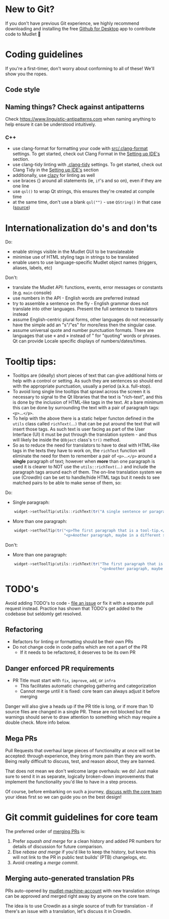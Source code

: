 # New to Git?
If you don't have previous Git experience, we highly recommend downloading and installing
the free [Github for Desktop](https://desktop.github.com) app to contribute code to Mudlet 🌟

# Coding guidelines

If you're a first-timer, don't worry about conforming to all of these! We'll show you the ropes.

## Code style
## Naming things? Check against antipatterns

Check https://www.linguistic-antipatterns.com when naming anything to help ensure it can be understood intuitively.

### C++
* use clang-format for formatting your code with [src/.clang-format](https://github.com/Mudlet/Mudlet/blob/development/src/.clang-format) settings. To get started, check out Clang Format in the [Setting up IDE's](https://wiki.mudlet.org/w/Compiling_Mudlet) section.
* use clang-tidy linting with [.clang-tidy](https://github.com/Mudlet/Mudlet/blob/development/.clang-tidy) settings. To get started, check out Clang Tidy in the [Setting up IDE's](https://wiki.mudlet.org/w/Compiling_Mudlet) section
* additionally, use [clazy]([url](https://github.com/KDE/clazy)) for linting as well
* use braces {} around all statements (ie, `if`'s and so on), even if they are one line
* use `qsl()` to wrap Qt strings, this ensures they're created at compile time
* at the same time, don't use a blank `qsl("")` - use `QString()` in that case ([source](http://blog.qt.io/blog/2014/06/13/qt-weekly-13-qstringliteral/))


# Internationalization do's and don'ts

Do:
* enable strings visible in the Mudlet GUI to be translateable
* minimise use of HTML styling tags in strings to be translated
* enable users to use language-specific Mudlet object names (triggers, aliases, labels, etc)

Don't:
* translate the Mudlet API: functions, events, error messages or constants (e.g. `main` console)
* use numbers in the API - English words are preferred instead
* try to assemble a sentence on the fly - English grammar does not translate into other languages. Present the full sentence to translators instead
* assume English-centric plural forms, other languages do not necessarily have the simple add an "s"/"es" for more/less then the singular case.
* assume universal quote and number punctuation formats. There are languages that use « and » instead of " for "quoting" words or phrases. Qt can provide Locale specific displays of numbers/dates/times.

# Tooltip tips:
* Tooltips are (ideally) short pieces of text that can give additional hints or help with a control or setting. As such they are sentences so should end with the appropriate punctuation, usually a period (a.k.a. full-stop).
* To avoid long single line tooltips that sprawl across the screen it is necessary to signal to the Qt libraries that the text is "rich-text", and this is done by the inclusion of HTML-like tags in the text. At a bare minimum this can be done by surrounding the text with a pair of paragraph tags: `<p>`...`</p>`.
* To help with the above there is a static helper functon defined in the `utils` class called `richText(`...`)` that can be put around the text that will insert those tags. As such text is user facing as part of the User Interface (UI) it must be put through the translation system - and thus will likely be inside the `QObject` class's `tr()` method.
* So as to reduce the need for translators to have to deal with HTML-like tags in the texts they have to work on, the `richText` function will eliminate the need for them to remember a pair of `<p>`...`</p>` around a **single** paragraph of text; however when **more** than one paragraph is used it is clearer to NOT use the `utils::richText(`...`)` and include the paragraph tags around each of them. The on-line translation system we use (CrowdIn) can be set to handle/hide HTML tags but it needs to see matched pairs to be able to make sense of them, so:

Do:
  * Single paragraph:
```cpp
    widget->setToolTip(utils::richText(tr("A single sentence or paragraph that is a tool-tip.")));
```

* More than one paragraph:
```cpp
    widget->setToolTip(tr("<p>The first paragraph that is a tool-tip.</p>"
                          "<p>Another paragraph, maybe in a different style, e.g. <i>italics</i> or <b>bold</b>.</p>")));
```

Don't:
  * More than one paragraph:
```cpp
    widget->setToolTip(utils::richText(tr("The first paragraph that is a tool-tip.</p>"
                                          "<p>Another paragraph, maybe in a different style, e.g. <i>italics</i> or <b>bold</b>.")));
```

# TODO's
Avoid adding TODO's to code - [file an issue]([url](https://github.com/Mudlet/Mudlet/issues/new/choose)) or fix it with a separate pull request instead. Practice has shown that TODO's get added to the codebase but seldomly get resolved.

## Refactoring

* Refactors for linting or formatting should be their own PRs
* Do not change code in code paths which are not a part of the PR
  * If it needs to be refactored, it deserves to be its own PR

## Danger enforced PR requirements

* PR Title must start with `fix`, `improve`, `add`, or `infra`
  * This facilitates automatic changelog gathering and categorization
  * Cannot merge until it is fixed: core team can always adjust it before merging

Danger will also give a heads up if the PR title is long, or if more than 10 source files are changed in a single PR. These are not blocked but the warnings should serve to draw attention to something which may require a double check. More info below.

## Mega PRs

Pull Requests that overhaul large pieces of functionality at once will not be accepted: through experience, they bring more pain than they are worth. Being really difficult to discuss, test, and reason about, they are banned.

That does not mean we don't welcome large overhauls: we do! Just make sure to send it in as separate, logically broken-down improvements that implement the functionality you'd like to have in a step process.

Of course, before embarking on such a journey, [discuss with the core team](https://discord.gg/kuYvMQ9) your ideas first so we can guide you on the best design!

# Git commit guidelines for core team

The preferred order of [merging PRs](https://help.github.com/articles/about-pull-request-merges/) is:
1. Prefer _squash and merge_ for a clean history and added PR numbers for details of discussion for future comparison.
2. Else _rebase and merge_ if you'd like to keep the history, but know this will not link to the PR in public test builds' (PTB) changelogs, etc.
3. Avoid creating a _merge commit_.

## Merging auto-generated translation PRs

PRs auto-opened by [mudlet-machine-account](https://github.com/mudlet-machine-account) with new translation strings can be approved and merged right away by anyone on the core team.

The idea is to use Crowdin as a single source of truth for translation - if there's an issue with a translation, let's discuss it in Crowdin.
